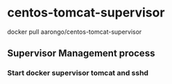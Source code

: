 centos-tomcat-supervisor
========================
docker pull aarongo/centos-tomcat-supervisor

Supervisor Management process
-----------------------------------  


### Start docker supervisor tomcat and sshd
